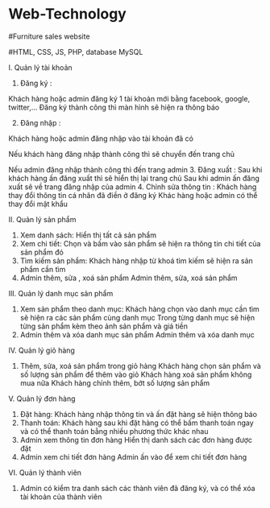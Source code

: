 # Web-Technology
#Furniture sales website

#HTML, CSS, JS, PHP, database MySQL

I. Quản lý tài khoản

1. Đăng ký :

Khách hàng hoặc admin đăng ký 1 tài khoản mới bằng facebook, google, twitter,…
Đăng ký thành công thì màn hình sẽ hiện ra thông báo 

2. Đăng nhập :

 Khách hàng hoặc admin đăng nhập vào tài khoản đã có 
 
 Nếu khách hàng đăng nhập thành công thì sẽ chuyển đến trang chủ
 
 Nếu admin đăng nhập thành công thì đến trang admin
3. Đăng xuất : 
Sau khi khách hàng ấn đăng xuất thì sẽ hiển thị lại trang chủ
Sau khi admin ấn đăng xuất sẽ về trang đăng nhập của admin
4. Chỉnh sửa thông tin :
Khách hàng thay đổi thông tin cá nhân đã điền ở đăng ký
Khác hàng hoặc admin có thể thay đổi mật khẩu 

II. Quản lý sản phẩm

1. Xem danh sách:
Hiển thị tất cả sản phẩm
2. Xem chi tiết:
Chọn và bấm vào sản phẩm sẽ hiện ra thông tin chi tiết của sản phẩm đó
3. Tìm kiếm sản phẩm:
Khách hàng nhập từ khoá tìm kiếm sẽ hiện ra sản phẩm cần tìm 
4. Admin thêm, sửa , xoá sản phẩm
Admin thêm, sửa, xoá sản phẩm

III. Quản lý danh mục sản phẩm

1. Xem sản phẩm theo danh mục:
Khách hàng chọn vào danh mục cần tìm sẽ hiện ra các sản phẩm cùng danh mục
Trong từng danh mục sẽ hiện từng sản phẩm kèm theo ảnh sản phẩm và giá tiền
2. Admin thêm và xóa danh mục sản phẩm
Admin thêm và xóa danh mục 

IV. Quản lý giỏ hàng

1. Thêm, sửa, xoá sản phẩm trong giỏ hàng
Khách hàng chọn sản phẩm và số lượng sản phẩm để thêm vào giỏ
Khách hàng xoá sản phẩm không mua nữa
Khách hàng chỉnh thêm, bớt số lượng sản phẩm 

V. Quản lý đơn hàng

1. Đặt hàng: 
Khách hàng nhập thông tin và ấn đặt hàng sẽ hiện thông báo
2. Thanh toán:
Khách hàng sau khi đặt hàng có thể bấm thanh toán ngay và có thể thanh toán bằng nhiều phương thức khác nhau
3. Admin xem thông tin đơn hàng
Hiển thị danh sách các đơn hàng được đặt
4. Admin xem chi tiết đơn hàng
Admin ấn vào để xem chi tiết đơn hàng

VI. Quản lý thành viên

1. Admin có kiểm tra danh sách các thành viên đã đăng ký, 
    và có thể xóa tài khoản của thành viên












